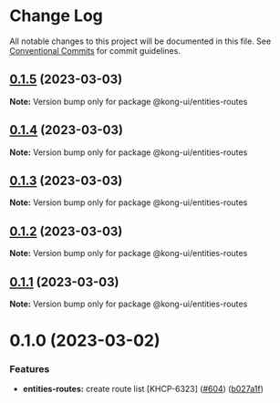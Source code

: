 # Change Log

All notable changes to this project will be documented in this file.
See [Conventional Commits](https://conventionalcommits.org) for commit guidelines.

## [0.1.5](https://github.com/Kong/shared-ui-components/compare/@kong-ui/entities-routes@0.1.4...@kong-ui/entities-routes@0.1.5) (2023-03-03)

**Note:** Version bump only for package @kong-ui/entities-routes





## [0.1.4](https://github.com/Kong/shared-ui-components/compare/@kong-ui/entities-routes@0.1.3...@kong-ui/entities-routes@0.1.4) (2023-03-03)

**Note:** Version bump only for package @kong-ui/entities-routes





## [0.1.3](https://github.com/Kong/shared-ui-components/compare/@kong-ui/entities-routes@0.1.2...@kong-ui/entities-routes@0.1.3) (2023-03-03)

**Note:** Version bump only for package @kong-ui/entities-routes





## [0.1.2](https://github.com/Kong/shared-ui-components/compare/@kong-ui/entities-routes@0.1.1...@kong-ui/entities-routes@0.1.2) (2023-03-03)

**Note:** Version bump only for package @kong-ui/entities-routes





## [0.1.1](https://github.com/Kong/shared-ui-components/compare/@kong-ui/entities-routes@0.1.0...@kong-ui/entities-routes@0.1.1) (2023-03-03)

**Note:** Version bump only for package @kong-ui/entities-routes





# 0.1.0 (2023-03-02)


### Features

* **entities-routes:** create route list [KHCP-6323] ([#604](https://github.com/Kong/shared-ui-components/issues/604)) ([b027a1f](https://github.com/Kong/shared-ui-components/commit/b027a1fe70c629f48663f0c89b780564be54bc06))
